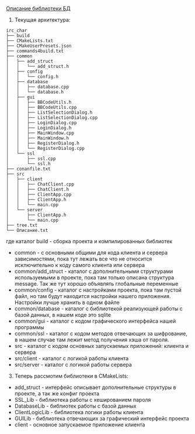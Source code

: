 [Описание библиотеки БД](./LibDB_ReadMe.md)

1) Текущая архитектура:
```
irc_char
├── build
├── CMakeLists.txt
├── CMakeUserPresets.json
├── commands4build.txt
├── common
│   ├── add_struct
│   │   └── add_struct.h
│   ├── config
│   │   └── config.h
│   ├── database
│   │   ├── database.cpp
│   │   └── database.h
│   ├── gui
│   │   ├── BBCodeUtils.h
│   │   ├── BBCodeUtils.cpp
│   │   ├── ListSelectionDialog.h
│   │   ├── ListSelectionDialog.cpp
│   │   ├── LoginDialog.cpp
│   │   ├── LoginDialog.h
│   │   ├── MainWindow.cpp
│   │   ├── MainWindow.h
│   │   ├── RegisterDialog.h
│   │   └── RegisterDialog.cpp
│   └── ssl
│       ├── ssl.cpp
│       └── ssl.h
├── conanfile.txt
├── src
│   ├── client
│   │   ├── ChatClient.cpp
│   │   ├── ChatClient.h
│   │   ├── ClientApp.cpp
│   │   ├── ClientApp.h
│   │   └── main.cpp
│   └── server
│       ├── ClientApp.h
│       └── main.cpp
├── tree.txt
└── Описание.txt
```
где каталог build - сборка проекта и компилированных библиотек
- common - с основными общими для кода клиента и сервера зависимостями, пока тут лежать все что не относится исключительно к коду самого клиента или сервера
- common/add_struct - каталог с дополнительными структурами используемыми в проекте, пока там только описана структура message. Так же тут хорошо объявлять глобальные переменные
- common/config - каталог с настройками проекта, пока там пустой файл, но там будут находится настройки нашего приложения. Настройки лучше хранить в одном файле
- common/database - каталог с библиотекой реализующей работы с базой данных, в нашем коде это sqlite
- common/gui - каталог с кодом графического интерфейса нашей программы
- common/ssl - каталог с кодом методов отвечающих за шифрование, в нашем случае там лежит метод получения хэша от пароля.
- src - каталог с кодом основных запускаемых приложений: клиента и сервера
- src/client - каталог с логикой работы клиента
- src/server - каталог с логикой работы сервера

3) Теперь рассмотим библиотеки в CMakeLists:
- add_struct - интерфейс описывает дополнительные структуры в проекте, а так же конфиг проекта
- SSL_Lib - библиотека работы с хешированием пароля
- DatabaseLib - библиотек работы с базой данных
- ClientLogicLib - библиотека логики работы клиента
- GUILib - библиотека отвечающих за графический интерфейс проекта
- client - основное запускаемое приложение клиента
